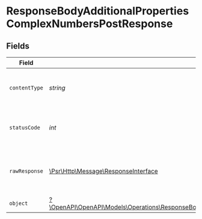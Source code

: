 # ResponseBodyAdditionalPropertiesComplexNumbersPostResponse


## Fields

| Field                                                                                                                                                                                           | Type                                                                                                                                                                                            | Required                                                                                                                                                                                        | Description                                                                                                                                                                                     |
| ----------------------------------------------------------------------------------------------------------------------------------------------------------------------------------------------- | ----------------------------------------------------------------------------------------------------------------------------------------------------------------------------------------------- | ----------------------------------------------------------------------------------------------------------------------------------------------------------------------------------------------- | ----------------------------------------------------------------------------------------------------------------------------------------------------------------------------------------------- |
| `contentType`                                                                                                                                                                                   | *string*                                                                                                                                                                                        | :heavy_check_mark:                                                                                                                                                                              | HTTP response content type for this operation                                                                                                                                                   |
| `statusCode`                                                                                                                                                                                    | *int*                                                                                                                                                                                           | :heavy_check_mark:                                                                                                                                                                              | HTTP response status code for this operation                                                                                                                                                    |
| `rawResponse`                                                                                                                                                                                   | [\Psr\Http\Message\ResponseInterface](https://www.php-fig.org/psr/psr-7/#33-psrhttpmessageresponseinterface)                                                                                    | :heavy_minus_sign:                                                                                                                                                                              | Raw HTTP response; suitable for custom response parsing                                                                                                                                         |
| `object`                                                                                                                                                                                        | [?\OpenAPI\OpenAPI\Models\Operations\ResponseBodyAdditionalPropertiesComplexNumbersPostResponseBody](../../Models/Operations/ResponseBodyAdditionalPropertiesComplexNumbersPostResponseBody.md) | :heavy_minus_sign:                                                                                                                                                                              | OK                                                                                                                                                                                              |
